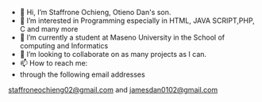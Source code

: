 - 👋 Hi, I’m Staffrone Ochieng, Otieno Dan's son.
- 👀 I’m interested in  Programming especially in HTML, JAVA SCRIPT,PHP, C and many more
- 🌱 I’m currently a student at Maseno University in the School of computing and Informatics
- 💞️ I’m looking to collaborate on as many projects as I can.
- 📫 How to reach me:
- through the following email addresses
  
 staffroneochieng02@gmail.com and
 jamesdan0102@gmail.com

<!---
kwarugithub/kwarugithub is a ✨ special ✨ repository because its `README.md` (this file) appears on your GitHub profile.
You can click the Preview link to take a look at your changes.
--->
